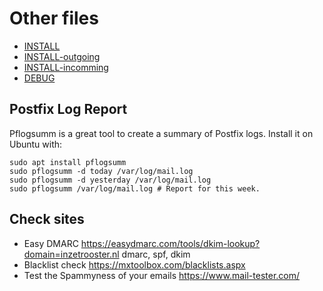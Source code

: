 # Other files
* [INSTALL](./INSTALL.md)
* [INSTALL-outgoing](./INSTALL-outgoing.md)
* [INSTALL-incomming](./INSTALL-incomming.md)
* [DEBUG](./DEBUG.md)


## Postfix Log Report

Pflogsumm is a great tool to create a summary of Postfix logs. Install it on Ubuntu with:

    sudo apt install pflogsumm
    sudo pflogsumm -d today /var/log/mail.log
    sudo pflogsumm -d yesterday /var/log/mail.log
    sudo pflogsumm /var/log/mail.log # Report for this week.

## Check sites
* Easy DMARC <https://easydmarc.com/tools/dkim-lookup?domain=inzetrooster.nl> dmarc, spf, dkim
* Blacklist check <https://mxtoolbox.com/blacklists.aspx>
* Test the Spammyness of your emails <https://www.mail-tester.com/>

